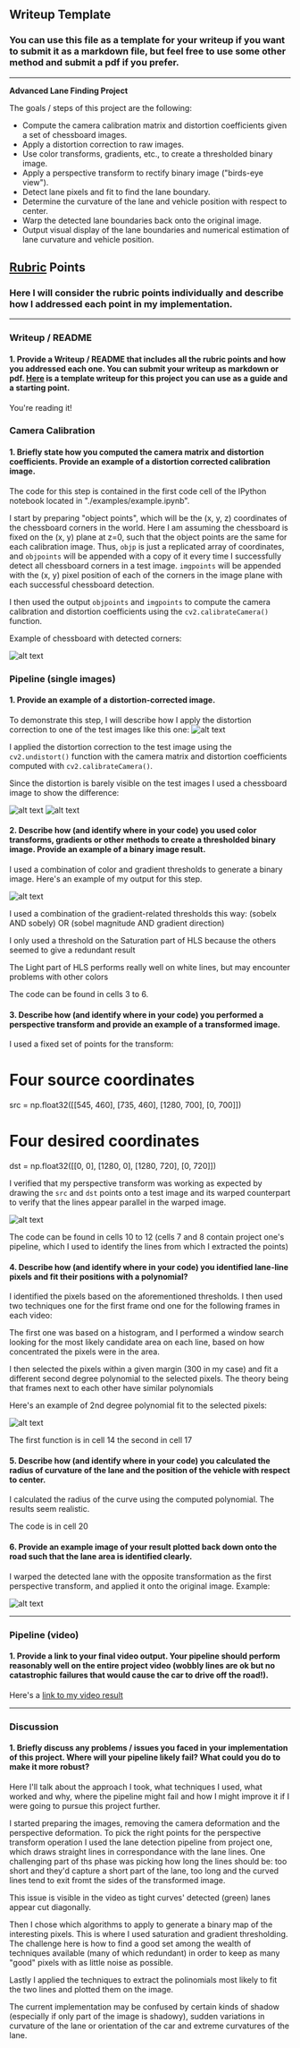 ## Writeup Template

### You can use this file as a template for your writeup if you want to submit it as a markdown file, but feel free to use some other method and submit a pdf if you prefer.

---

**Advanced Lane Finding Project**

The goals / steps of this project are the following:

* Compute the camera calibration matrix and distortion coefficients given a set of chessboard images.
* Apply a distortion correction to raw images.
* Use color transforms, gradients, etc., to create a thresholded binary image.
* Apply a perspective transform to rectify binary image ("birds-eye view").
* Detect lane pixels and fit to find the lane boundary.
* Determine the curvature of the lane and vehicle position with respect to center.
* Warp the detected lane boundaries back onto the original image.
* Output visual display of the lane boundaries and numerical estimation of lane curvature and vehicle position.

[//]: # (Image References)

[image1]: ./saved/chessboard_corners.png "Chessboard corners"
[image2]: ./saved/road.png "Road Transformed"
[image3]: ./saved/chessboard_distorted.png "Chessboard distorted"
[image4]: ./saved/chessboard_undistorted.png "chessboard undistorted"
[image5]: ./saved/combined_threshold.png "chessboard undistorted"
[image6]: ./saved/warped.png "warped"
[image7]: ./saved/poly.png "poly"
[image8]: ./saved/lane.png "lane"

## [Rubric](https://review.udacity.com/#!/rubrics/571/view) Points

### Here I will consider the rubric points individually and describe how I addressed each point in my implementation.  

---

### Writeup / README

#### 1. Provide a Writeup / README that includes all the rubric points and how you addressed each one.  You can submit your writeup as markdown or pdf.  [Here](https://github.com/udacity/CarND-Advanced-Lane-Lines/blob/master/writeup_template.md) is a template writeup for this project you can use as a guide and a starting point.  

You're reading it!

### Camera Calibration

#### 1. Briefly state how you computed the camera matrix and distortion coefficients. Provide an example of a distortion corrected calibration image.

The code for this step is contained in the first code cell of the IPython notebook located in "./examples/example.ipynb". 

I start by preparing "object points", which will be the (x, y, z) coordinates of the chessboard corners in the world. Here I am assuming the chessboard is fixed on the (x, y) plane at z=0, such that the object points are the same for each calibration image.  Thus, `objp` is just a replicated array of coordinates, and `objpoints` will be appended with a copy of it every time I successfully detect all chessboard corners in a test image.  `imgpoints` will be appended with the (x, y) pixel position of each of the corners in the image plane with each successful chessboard detection.  

I then used the output `objpoints` and `imgpoints` to compute the camera calibration and distortion coefficients using the `cv2.calibrateCamera()` function.

Example of chessboard with detected corners:

![alt text][image1]

### Pipeline (single images)

#### 1. Provide an example of a distortion-corrected image.

To demonstrate this step, I will describe how I apply the distortion correction to one of the test images like this one:
![alt text][image2]

I applied the distortion correction to the test image using the `cv2.undistort()` function with the camera matrix and distortion coefficients computed with `cv2.calibrateCamera()`.

Since the distortion is barely visible on the test images I used a chessboard image to show the difference:

![alt text][image3] ![alt text][image4]

#### 2. Describe how (and identify where in your code) you used color transforms, gradients or other methods to create a thresholded binary image.  Provide an example of a binary image result.

I used a combination of color and gradient thresholds to generate a binary image.  Here's an example of my output for this step.

![alt text][image5]

I used a combination of the gradient-related thresholds this way: (sobelx AND sobely) OR (sobel magnitude AND gradient direction) 

I only used a threshold on the Saturation part of HLS because the others seemed to give a redundant result

The Light part of HLS performs really well on white lines, but may encounter problems with other colors

The code can be found in cells 3 to 6.


#### 3. Describe how (and identify where in your code) you performed a perspective transform and provide an example of a transformed image.

I used a fixed set of points for the transform:

# Four source coordinates
src = np.float32([[545, 460],
                [735, 460],
                [1280, 700],
                [0, 700]])
# Four desired coordinates
dst = np.float32([[0, 0],
                 [1280, 0],
                 [1280, 720],
                 [0, 720]])

I verified that my perspective transform was working as expected by drawing the `src` and `dst` points onto a test image and its warped counterpart to verify that the lines appear parallel in the warped image.

![alt text][image6]

The code can be found in cells 10 to 12 (cells 7 and 8 contain project one's pipeline, which I used to identify the lines from which I extracted the points)


#### 4. Describe how (and identify where in your code) you identified lane-line pixels and fit their positions with a polynomial?

I identified the pixels based on the aforementioned thresholds. I then used two techniques one for the first frame ond one for the following frames in each video:

The first one was based on a histogram, and I performed a window search looking for the most likely candidate area on each line, based on how concentrated the pixels were in the area.

I then selected the pixels within a given margin (300 in my case) and fit a different second degree polynomial to the selected pixels. The theory being that frames next to each other have similar polynomials

Here's an example of 2nd degree polynomial fit to the selected pixels:

![alt text][image7]

The first function is in cell 14 the second in cell 17


#### 5. Describe how (and identify where in your code) you calculated the radius of curvature of the lane and the position of the vehicle with respect to center.

I calculated the radius of the curve using the computed polynomial. The results seem realistic.

The code is in cell 20

#### 6. Provide an example image of your result plotted back down onto the road such that the lane area is identified clearly.

I warped the detected lane with the opposite transformation as the first perspective transform, and applied it onto the original image. Example:

![alt text][image8]

---

### Pipeline (video)

#### 1. Provide a link to your final video output.  Your pipeline should perform reasonably well on the entire project video (wobbly lines are ok but no catastrophic failures that would cause the car to drive off the road!).

Here's a [link to my video result](./out/project_video.mp4)

---

### Discussion

#### 1. Briefly discuss any problems / issues you faced in your implementation of this project.  Where will your pipeline likely fail?  What could you do to make it more robust?

Here I'll talk about the approach I took, what techniques I used, what worked and why, where the pipeline might fail and how I might improve it if I were going to pursue this project further.  

I started preparing the images, removing the camera deformation and the perspective deformation. To pick the right points for the perspective transform operation I used the lane detection pipeline from project one, which draws straight lines in correspondance with the lane lines. One challenging part of ths phase was picking how long the lines should be: too short and they'd capture a short part of the lane, too long and the curved lines tend to exit fromt the sides of the transformed image.

This issue is visible in the video as tight curves' detected (green) lanes appear cut diagonally.

Then I chose which algorithms to apply to generate a binary map of the interesting pixels. This is where I used saturation and gradient thresholding. The challenge here is how to find a good set among the wealth of techniques available (many of which redundant) in order to keep as many "good" pixels with as little noise as possible.

Lastly I applied the techniques to extract the polinomials most likely to fit  the two lines and plotted them on the image.

The current implementation may be confused by certain kinds of shadow (especially if only part of the image is shadowy), sudden variations in curvature of the lane or orientation of the car and extreme curvatures of the lane.
